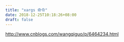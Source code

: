 ```yaml
---
title: "xargs 命令"
date: 2018-12-25T10:18:26+08:00
draft: false
---
```


http://www.cnblogs.com/wangqiguo/p/6464234.html
